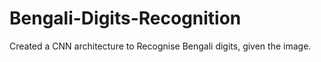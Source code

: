 # Bengali-Digits-Recognition
Created a CNN architecture to Recognise Bengali digits, given the image.
